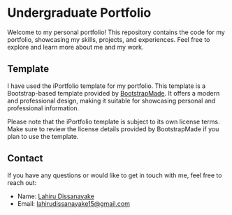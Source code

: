 # Undergraduate Portfolio

Welcome to my personal portfolio! This repository contains the code for my portfolio, showcasing my skills, projects, and experiences. Feel free to explore and learn more about me and my work.

## Template

I have used the iPortfolio template for my portfolio. This template is a Bootstrap-based template provided by [BootstrapMade](https://bootstrapmade.com/). It offers a modern and professional design, making it suitable for showcasing personal and professional information.

Please note that the iPortfolio template is subject to its own license terms. Make sure to review the license details provided by BootstrapMade if you plan to use the template.

## Contact

If you have any questions or would like to get in touch with me, feel free to reach out:

- Name: [Lahiru Dissanayake](https://github.com/lahiru1115)
- Email: [lahirudissanayake15@gmail.com](mailto:lahirudissanayake15@gmail.com)
